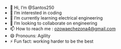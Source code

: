 - 👋 Hi, I’m @Santos250
- 👀 I’m interested in coding 
- 🌱 I’m currently learning electrical engineering 
- 💞️ I’m looking to collaborate on engineering 
- 📫 How to reach me : ozowaechezona4@gmail.com
- 😄 Pronouns: Agility 
- ⚡ Fun fact: working harder to be the best 

<!---
Santos250/Santos250 is a ✨ special ✨ repository because its `README.md` (this file) appears on your GitHub profile.
You can click the Preview link to take a look at your changes.
**@/githubsupport/**
